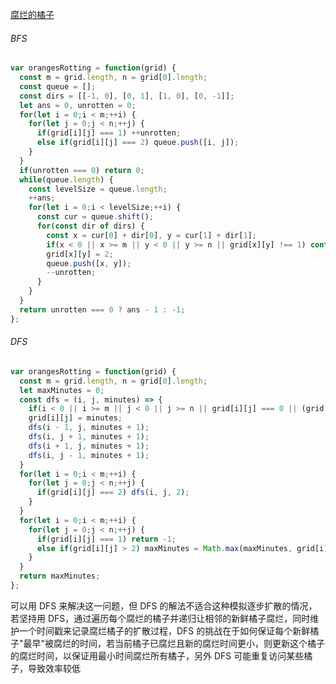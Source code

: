 [腐烂的橘子](https://leetcode.cn/problems/rotting-oranges/description/?envType=study-plan-v2&envId=top-100-liked)

###### BFS

```javascript
var orangesRotting = function(grid) {
  const m = grid.length, n = grid[0].length;
  const queue = [];
  const dirs = [[-1, 0], [0, 1], [1, 0], [0, -1]];
  let ans = 0, unrotten = 0;
  for(let i = 0;i < m;++i) {
    for(let j = 0;j < n;++j) {
      if(grid[i][j] === 1) ++unrotten;
      else if(grid[i][j] === 2) queue.push([i, j]);
    }
  }
  if(unrotten === 0) return 0;
  while(queue.length) {
    const levelSize = queue.length;
    ++ans;
    for(let i = 0;i < levelSize;++i) {
      const cur = queue.shift();
      for(const dir of dirs) {
        const x = cur[0] + dir[0], y = cur[1] + dir[1];
        if(x < 0 || x >= m || y < 0 || y >= n || grid[x][y] !== 1) continue;
        grid[x][y] = 2;
        queue.push([x, y]);
        --unrotten;
      }
    }
  }
  return unrotten === 0 ? ans - 1 : -1;
};
```

###### DFS

```javascript
var orangesRotting = function(grid) {
  const m = grid.length, n = grid[0].length;
  let maxMinutes = 0;
  const dfs = (i, j, minutes) => {
    if(i < 0 || i >= m || j < 0 || j >= n || grid[i][j] === 0 || (grid[i][j] > 1 && grid[i][j] < minutes)) return;
    grid[i][j] = minutes;
    dfs(i - 1, j, minutes + 1);
    dfs(i, j + 1, minutes + 1);
    dfs(i + 1, j, minutes + 1);
    dfs(i, j - 1, minutes + 1);
  }
  for(let i = 0;i < m;++i) {
    for(let j = 0;j < n;++j) {
      if(grid[i][j] === 2) dfs(i, j, 2);
    }
  }
  for(let i = 0;i < m;++i) {
    for(let j = 0;j < n;++j) {
      if(grid[i][j] === 1) return -1;
      else if(grid[i][j] > 2) maxMinutes = Math.max(maxMinutes, grid[i][j] - 2);
    }
  }
  return maxMinutes;
};
```

可以用 DFS 来解决这一问题，但 DFS 的解法不适合这种模拟逐步扩散的情况，若坚持用 DFS，通过遍历每个腐烂的橘子并递归让相邻的新鲜橘子腐烂，同时维护一个时间戳来记录腐烂橘子的扩散过程，DFS 的挑战在于如何保证每个新鲜橘子"最早"被腐烂的时间，若当前橘子已腐烂且新的腐烂时间更小，则更新这个橘子的腐烂时间，以保证用最小时间腐烂所有橘子，另外 DFS 可能重复访问某些橘子，导致效率较低

